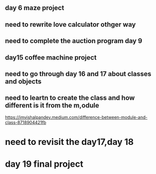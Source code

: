 ## day 6 maze project

## need to rewrite love calculator othger way
## need to complete the auction program day 9
## day15 coffee machine project

## need to go through day 16 and 17 about classes and objects


## need to leartn to create the class and how different is it from the m,odule

https://imvishalpandey.medium.com/difference-between-module-and-class-8718904421fb

# need to revisit the day17,day 18

# day 19 final project